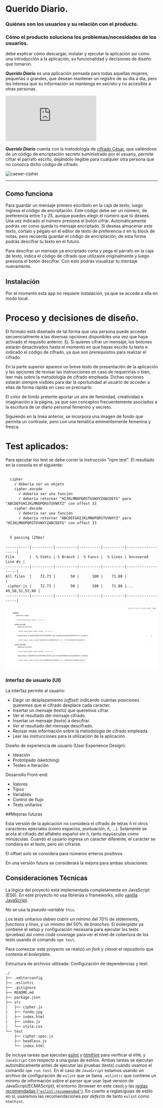 # Querido Diario.

### Quiénes son los usuarios y su relación con el producto.
### Cómo el producto soluciona los problemas/necesidades de los usuarios.

debe explicar cómo descargar, instalar y ejecutar la aplicación
así como una introducción a la aplicación, su funcionalidad y decisiones de
diseño que tomaron.




**_Querido Diario_** es una aplicación pensada para todas aquellas mujeres, pequeñas o grandes, que desean mantener un registro de su día a día, pero les interesa que su información se mantenga en secreto y no accesible a otras personas.


![Querido Diario](https://github.com/ElizabethCG/imagenes/blob/master/Pant-Inic-Querido-Diario.pdf)


**_Querido Diario_** cuenta con la metodología de [cifrado César](https://en.wikipedia.org/wiki/Caesar_cipher), que valiéndose de un código de encriptación secreto suministrado por el usuario,  permite cifrar el párrafo escrito, dejándolo ilegible para cualquier otra persona que no conozca dicho código de cifrado.


![caeser-cipher](https://upload.wikimedia.org/wikipedia/commons/thumb/2/2b/Caesar3.svg/2000px-Caesar3.svg.png)

***


## Como funciona

Para guardar un mensaje primero escríbelo en la caja de texto,  luego ingresa el código de encriptación. Este código debe ser un número, de preferencia entre 1 y 25, aunque puedes elegir el número que tú desees. Una vez indicado el número presiona el botón cifrar.
Automáticamente podrás ver como queda tu mensaje encriptado. Si deseas almacenar este texto, córtalo y pégalo en el editor de texto de preferencia o en tu block de notas, pero recuerda guardar el código de encriptación, de esta forma podrás descifrar tu texto en el futuro.

Para descifrar un mensaje ya encriptado corta y pega el párrafo en la caja de texto, indica el código de cifrado que utilizaste originalmente y luego presiona el botón descifrar. Con esto podrás visualizar tu mensaje nuevamente.


## Instalación

Por el momento esta app no requiere instalación, ya que se accede a ella en modo local.


# Proceso y decisiones de diseño.
El formato está diseñado de tal forma que una persona puede acceder secuencialmente a las diversas opciones disponibles una vez que haya activado el requisito anterior.
Ej. Si quieres cifrar un mensaje, los botones estarán desactivados hasta el momento en que hayas escrito tu texto e indicado el código de cifrado, ya que son prerequisitos para realizar el cifrado.

En la parte superior aparece un breve texto de presentación de la aplicación y las opciones de revisar las instrucciones en caso de requerirlas o bien, leer más sobre la metodología de cifrado empleada.
Dichas opciones estarán siempre visibles para dar la oportunidad al usuario de acceder a ellas de forma rápida en caso se precisarlo.

El color de fondo pretente aportar un aire de feminidad, creatividad e imaginación a la página, ya que son conceptos frecuentemente asociados a la escritura de un diario personal femenino y secreto.

Siguiendo en la linea anterior, se incorpora una imagen de fondo que permita un contraste, pero con una temática emimentemente femenina y fresca.



# Test aplicados:

Para ejecutar los test se debe correr la instrucción "npm test". El resultado en la consola es el siguiente:

```text

  cipher
    √ debería ser un objeto
    cipher.encode
      √ debería ser una función
      √ debería retornar "HIJKLMNOPQRSTUVWXYZABCDEFG" para "ABCDEFGHIJKLMNOPQRSTUVWXYZ" con offest 33
    cipher.decode
      √ debería ser una función
      √ debería retornar "ABCDEFGHIJKLMNOPQRSTUVWXYZ" para "HIJKLMNOPQRSTUVWXYZABCDEFG" con offest 33


  5 passing (29ms)

-----------|----------|----------|----------|----------|-------------------|
File       |  % Stmts | % Branch |  % Funcs |  % Lines | Uncovered Line #s |
-----------|----------|----------|----------|----------|-------------------|
All files  |    72.73 |       50 |      100 |    71.88 |                   |
 cipher.js |    72.73 |       50 |      100 |    71.88 |... 49,50,51,53,60 |
-----------|----------|----------|----------|----------|-------------------|
```


![Test-aplicados](https://github.com/ElizabethCG/imagenes/blob/master/test.png)



### Interfaz de usuario (UI)

  La interfaz permite al usuario:
  - Elegir un desplazamiento (_offset_) indicando cuántas posiciones queremos que el cifrado desplace cada caracter.
  - Insertar un mensaje (texto) que queremos cifrar.
  - Ver el resultado del mensaje cifrado.
  - Insertar un mensaje (texto) a descifrar.
  - Ver el resultado del mensaje descifrado.
  - Revisar más información sobre la metodología de cifrado empleada.
  - Leer las instrucciones para la utilización de la aplicación.



Diseño de experiencia de usuario (User Experience Design):

- Ideación
- Prototipado (sketching)
- Testeo e Iteración

Desarrollo Front-end:

* Valores
* Tipos
* Variables
* Control de flujo
* Tests unitarios


##Mejoras futuras

Esta versión de la aplicación no considera el cifrado de letras ñ ni otros caracteres epeciales (como espacios, puntuación, ñ, ...). Solamente se acota al cifrado del alfabeto español sin ñ, tanto mayúsculas como minúsculas.
Cuando el usuario ingresa un caracter diferente, el caracter se condiera en el texto, pero sin cifrarse.

El offset solo se considera para números enteros positivos.

En una versión futura se considerará la mejora para ambas situaciones.




## Consideraciones Técnicas

La lógica del proyecto está implementada completamente en JavaScript (ES6).
En este proyecto no usa librerías o frameworks, sólo
[vanilla JavaScript](https://medium.com/laboratoria-how-to/vanillajs-vs-jquery-31e623bbd46e).

No se usa la _pseudo-variable_ `this`.

Los tests unitarios deben cubrir un mínimo del 70% de _statements_, _functions_
y _lines_, y un mínimo del 50% de _branches_. El _boilerplate_ ya contiene el
setup y configuración necesaria para ejecutar los tests (pruebas) así como _code
coverage_ para ver el nivel de cobertura de los tests usando el comando `npm
test`.


Para comenzar este proyecto se realizó un _fork_ y _clonar_ el
repositorio que contenía el _boilerplate_.

Estructura de archivos utilizada:
Configuración de dependencias y test:

```text
./
├── .editorconfig
├── .eslintrc
├── .gitignore
├── README.md
├── package.json
├── src
│   ├── cipher.js
|   ├── fondo.jpg
│   ├── index.html
│   ├── index.js
│   └── style.css
└── test
    ├── cipher.spec.js
    ├── headless.js
    └── index.html
```

Se incluye tareas que ejecutan [eslint](https://eslint.org/) y
[htmlhint](https://github.com/yaniswang/HTMLHint) para verificar el `HTML` y
`JavaScript` con respecto a una guías de estilos. Ambas tareas se ejecutan
automáticamente antes de ejecutar las pruebas (tests) cuando usamos el comando
`npm run test`. En el caso de `JavaScript` estamos usando un archivo de
configuración de `eslint` que se llama `.eslintrc` que contiene un mínimo de
información sobre el parser que usar (qué version de JavaScript/ECMAScript), el
entorno (browser en este caso) y las [reglas recomendadas (`"eslint:recommended"`)](https://eslint.org/docs/rules/).
En cuanto a reglas/guías de estilo en sí,
usaremos las recomendaciones _por defecto_ de tanto `eslint` como `htmlhint`.
